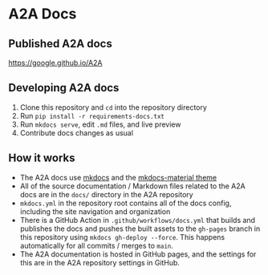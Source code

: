# A2A Docs

## Published A2A docs

https://google.github.io/A2A

## Developing A2A docs

1. Clone this repository and `cd` into the repository directory
2. Run `pip install -r requirements-docs.txt`
3. Run `mkdocs serve`, edit `.md` files, and live preview
4. Contribute docs changes as usual

## How it works

- The A2A docs use [mkdocs](https://www.mkdocs.org/) and the
  [mkdocs-material theme](https://squidfunk.github.io/mkdocs-material/)
- All of the source documentation / Markdown files related to the A2A docs are
  in the `docs/` directory in the A2A repository
- `mkdocs.yml` in the repository root contains all of the docs config, including
  the site navigation and organization
- There is a GitHub Action in `.github/workflows/docs.yml` that builds and
  publishes the docs and pushes the built assets to the `gh-pages` branch in
  this repository using `mkdocs gh-deploy --force`. This happens automatically for all
  commits / merges to `main`.
- The A2A documentation is hosted in GitHub pages, and the settings for this are
  in the A2A repository settings in GitHub.
